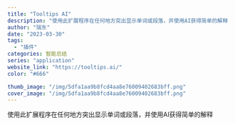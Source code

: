 ```yaml
---
title: "Tooltips AI"
description: "使用此扩展程序在任何地方突出显示单词或段落，并使用AI获得简单的解释 "
author: "瑞东"
date: "2023-03-30"
tags:
  - "插件"
categories: 智能总结
series: "application"
website_link: "https://tooltips.ai/"
color: "#666"

thumb_image: "/img/5dfa1aa9b8fcd4aa8e76009402683bff.png"
cover_image: "/img/5dfa1aa9b8fcd4aa8e76009402683bff.png"
---
```


使用此扩展程序在任何地方突出显示单词或段落，并使用AI获得简单的解释 